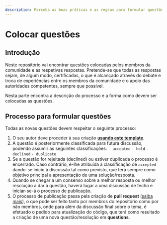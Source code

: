 ```yaml
---
description: Perceba as boas práticas e as regras para formular questões
---
```


# Colocar questões

## Introdução

Neste repositório vai encontrar questões colocadas pelos membros da comunidade e as respetivas respostas. Pretende-se que todas as respostas sejam, de algum modo, certificadas, o que é alcançado através do debate e troca de experiências entre os membros da comunidade e o apoio das autoridades competentes, sempre que possível.

Nesta parte encontra a descrição do processo e a forma como devem ser colocadas as questões.

## Processo para formular questões

Todas as novas questões devem respeitar o seguinte processo:

1. O seu autor deve proceder à sua criação [**usando este template**](https://github.com/assoft-portugal/wg-rh-pt/issues/new?assignees=\&labels=question\&template=question.md\&title=).
2. A questão é posteriormente classificada para futura discussão, podendo assumir as seguintes classificações: `- accepted` `- hold` `- declined` `- duplicate`
3. Se a questão for rejeitada (declined) ou estiver duplicada o processo é encerrado. Caso contrário, é-lhe atribuída a classificação de `accepted` dando-se início à discussão tal como previsto, que terá sempre como objetivo principal a apresentação de uma solução/resposta.
4. Quando se chegar a um consenso sobre a melhor resposta ou melhor resolução a dar à questão, haverá lugar a uma discussão de fecho e iniciar-se-á o processo de publicação.
5. O processo de publicação passa pela criação de **pull request** ([saiba mais](https://docs.github.com/en/github/collaborating-with-issues-and-pull-requests/about-pull-requests)), o que pode ser feito tanto por membros do repositório como por não membros, onde para além da discussão final sobre o tema, é efetuado o pedido para atualização do código, que terá como resultado a criação de uma nova questão/resolução em **questions**.
